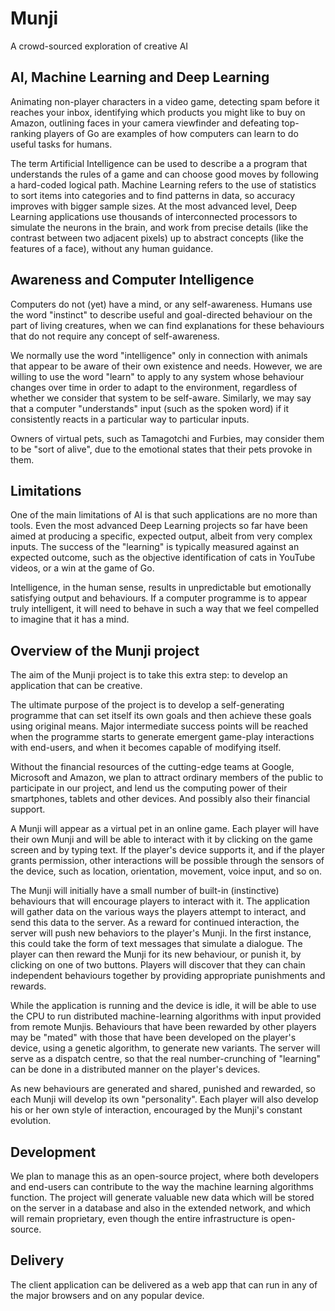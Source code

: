 # Munji
A crowd-sourced exploration of creative AI

## AI, Machine Learning and Deep Learning
Animating non-player characters in a video game, detecting spam before it reaches your inbox, identifying which products you might like to buy on Amazon, outlining faces in your camera viewfinder and defeating top-ranking players of Go are examples of how computers can learn to do useful tasks for humans. 

The term Artificial Intelligence can be used to describe a a program that understands the rules of a game and can choose good moves by following a hard-coded logical path. Machine Learning refers to the use of statistics to sort items into categories and to find patterns in data, so accuracy improves with bigger  sample sizes. At the most advanced level, Deep Learning applications use thousands of interconnected processors to simulate the neurons in the brain, and work from precise details (like the contrast between two adjacent pixels) up to abstract concepts (like the features of a face), without any human guidance.

## Awareness and Computer Intelligence
Computers do not (yet) have a mind, or any self-awareness. Humans use the word "instinct" to describe useful and goal-directed behaviour on the part of living creatures, when we can find explanations for these behaviours that do not require any concept of self-awareness.

We normally use the word "intelligence" only in connection with animals that appear to be aware of their own existence and needs. However, we are willing to use the word "learn" to apply to any system whose behaviour changes over time in order to adapt to the environment, regardless of whether we consider that system to be self-aware. Similarly, we may say that a computer "understands" input (such as the spoken word) if it consistently reacts in a particular way to particular inputs.

Owners of virtual pets, such as Tamagotchi and Furbies, may consider them to be "sort of alive", due to the emotional states that their pets provoke in them. 

## Limitations
One of the main limitations of AI is that such applications are no more than tools. Even the most advanced Deep Learning projects so far have been aimed at producing a specific, expected output, albeit from very complex inputs. The success of the "learning" is typically measured against an expected outcome, such as the objective identification of cats in YouTube videos, or a win at the game of Go.

Intelligence, in the human sense, results in unpredictable but emotionally satisfying output and behaviours. If a computer programme is to appear truly intelligent, it will need to behave in such a way that we feel compelled to imagine that it has a mind.

## Overview of the Munji project
The aim of the Munji project is to take this extra step: to develop an application that can be creative.

The ultimate purpose of the project is to develop a self-generating programme that can set itself its own goals and then achieve these goals using original means. Major intermediate success points will be reached when the programme starts to generate emergent game-play interactions with end-users, and when it becomes capable of modifying itself.

Without the financial resources of the cutting-edge teams at Google, Microsoft and Amazon, we plan to attract ordinary members of the public to participate in our project, and lend us the computing power of their smartphones, tablets and other devices. And possibly also their financial support.

A Munji will appear as a virtual pet in an online game. Each player will have their own Munji and will be able to interact with it by clicking on the game screen and by typing text. If the player's device supports it, and if the player grants permission, other interactions will be possible through the sensors of the device, such as location, orientation, movement, voice input, and so on.

The Munji will initially have a small number of built-in (instinctive) behaviours that will encourage players to interact with it. The application will gather data on the various ways the players attempt to interact, and send this data to the server. As a reward for continued interaction, the server will push new behaviors to the player's Munji. In the first instance, this could take the form of text messages that simulate a dialogue. The player can then reward the Munji for its new behaviour, or punish it, by clicking on one of two buttons. Players will discover that they can chain independent behaviours together by providing appropriate punishments and rewards.

While the application is running and the device is idle, it will be able to use the CPU to run distributed machine-learning algorithms with input provided from remote Munjis. Behaviours that have been rewarded by other players may be "mated" with those that have been developed on the player's device, using a genetic algorithm, to generate new variants. The server will serve as a dispatch centre, so that the real number-crunching of "learning" can be done in a distributed manner on the player's devices.

As new behaviours are generated and shared, punished and rewarded, so each Munji will develop its own "personality". Each player will also develop his or her own style of interaction, encouraged by the Munji's constant evolution.

## Development
We plan to manage this as an open-source project, where both developers and end-users can contribute to the way the machine learning algorithms function. The project will generate valuable new data which will be stored on the server in a database and also in the extended network, and which will remain proprietary, even though the entire infrastructure is open-source.

## Delivery
The client application can be delivered as a web app that can run in any of the major browsers and on any popular device.
